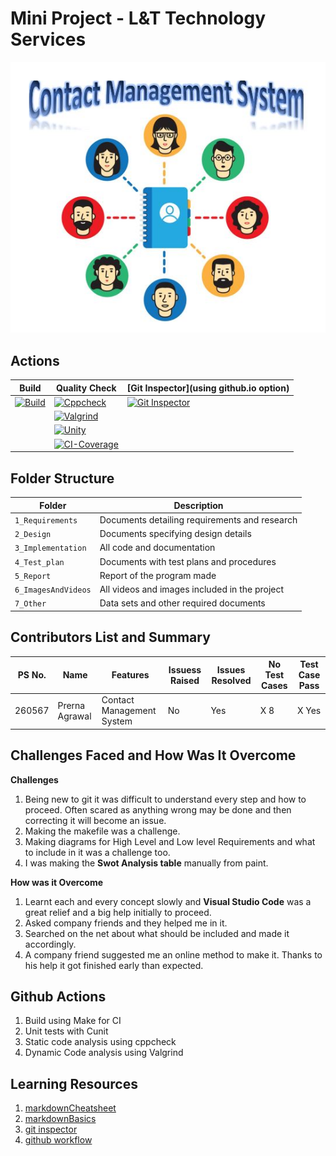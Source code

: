 # Mini Project - L&T Technology Services

 ![Contact Management System](https://github.com/Prerna983/260567_Mini_Project/blob/main/6_ImagesAndVideos/cms.JPG)
 
## Actions

| Build | Quality Check | [Git Inspector](using github.io option)
| ------|---------| ------
| [![Build](https://github.com/Prerna983/260567_Mini_Project/actions/workflows/c-cpp.yml/badge.svg)](https://github.com/Prerna983/260567_Mini_Project/actions/workflows/c-cpp.yml) | [![Cppcheck](https://github.com/Prerna983/260567_Mini_Project/actions/workflows/cppcheck.yml/badge.svg)](https://github.com/Prerna983/260567_Mini_Project/actions/workflows/cppcheck.yml) | [![Git Inspector](https://github.com/Prerna983/260567_Mini_Project/actions/workflows/gitinspector.yml/badge.svg)](https://github.com/Prerna983/260567_Mini_Project/actions/workflows/gitinspector.yml) |
|  | [![Valgrind](https://github.com/Prerna983/260567_Mini_Project/actions/workflows/CodeQuality_Dynamic.yml/badge.svg)](https://github.com/Prerna983/260567_Mini_Project/actions/workflows/CodeQuality_Dynamic.yml)  |   |
|  | [![Unity](https://github.com/Prerna983/260567_Mini_Project/actions/workflows/unity.yml/badge.svg)](https://github.com/Prerna983/260567_Mini_Project/actions/workflows/unity.yml) |  |
|  | [![CI-Coverage](https://github.com/Prerna983/260567_Mini_Project/actions/workflows/gcov.yml/badge.svg)](https://github.com/Prerna983/260567_Mini_Project/actions/workflows/gcov.yml) |  |

## Folder Structure

Folder             | Description
-------------------| -----------------------------------------
`1_Requirements`   | Documents detailing requirements and research
`2_Design`         | Documents specifying design details
`3_Implementation` | All code and documentation
`4_Test_plan`      | Documents with test plans and procedures
`5_Report`         | Report of the program made
`6_ImagesAndVideos`| All videos and images included in the project
`7_Other`          | Data sets and other required documents


## Contributors List and Summary

PS No. |  Name   |    Features    | Issuess Raised |Issues Resolved|No Test Cases|Test Case Pass
-------|---------|----------------|----------------|---------------|-------------|--------------
260567 | Prerna Agrawal  | Contact Management System    | No     |  Yes   |X 8   | X Yes     


## Challenges Faced and How Was It Overcome

**Challenges**

 1.  Being new to git it was difficult to understand every step and how to proceed. Often scared as anything wrong may be done and then correcting it will become an issue. 
 2.  Making the makefile was a challenge.  
 3.  Making diagrams for High Level and Low level Requirements and what to include in it was a challenge too. 
 4.  I was making the **Swot Analysis table** manually from paint. 

**How was it Overcome**

 1.  Learnt each and every concept slowly and **Visual Studio Code** was a great relief and a big help initially to proceed. 
 2.  Asked company friends and they helped me in it. 
 3.  Searched on the net about what should be included and made it accordingly. 
 4.  A company friend suggested me an online method to make it. Thanks to his help it got finished early than expected. 
 
## Github Actions

1. Build using Make for CI
2. Unit tests with Cunit
3. Static code analysis using cppcheck
4. Dynamic Code analysis using Valgrind

## Learning Resources
1. [markdownCheatsheet](https://github.com/adam-p/markdown-here/wiki/Markdown-Cheatsheet)
2. [markdownBasics](https://guides.github.com/features/mastering-markdown/)
3. [git inspector](https://github.com/ejwa/gitinspector.git)
4. [github workflow](https://docs.github.com/en/actions/learn-github-action)

